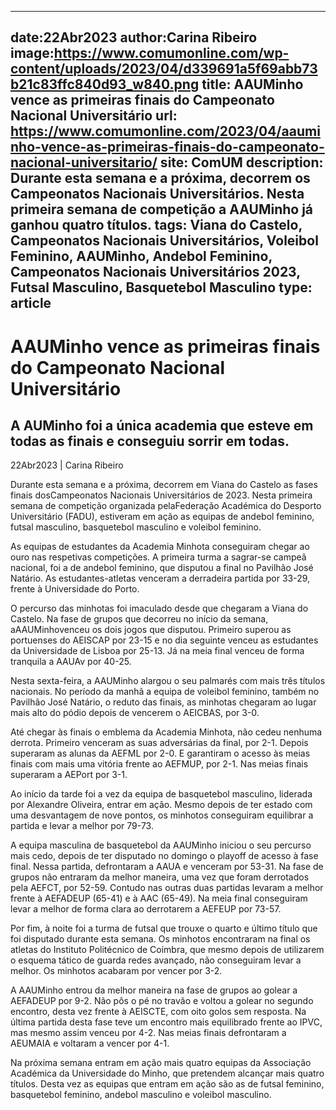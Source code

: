 
---
date:22Abr2023
author:Carina Ribeiro
image:https://www.comumonline.com/wp-content/uploads/2023/04/d339691a5f69abb73b21c83ffc840d93_w840.png
title: AAUMinho vence as primeiras finais do Campeonato Nacional Universitário
url: https://www.comumonline.com/2023/04/aauminho-vence-as-primeiras-finais-do-campeonato-nacional-universitario/
site: ComUM
description: Durante esta semana e a próxima, decorrem os Campeonatos Nacionais Universitários. Nesta primeira semana de competição a AAUMinho já ganhou quatro títulos.
tags: Viana do Castelo, Campeonatos Nacionais Universitários, Voleibol Feminino, AAUMinho, Andebol Feminino, Campeonatos Nacionais Universitários 2023, Futsal Masculino, Basquetebol Masculino
type: article
---


# AAUMinho vence as primeiras finais do Campeonato Nacional Universitário

## A AUMinho foi a única academia que esteve em todas as finais e conseguiu sorrir em todas.

22Abr2023 | Carina Ribeiro

Durante esta semana e a próxima, decorrem em Viana do Castelo as fases finais dosCampeonatos Nacionais Universitários de 2023. Nesta primeira semana de competição organizada pelaFederação Académica do Desporto Universitário (FADU), estiveram em ação as equipas de andebol feminino, futsal masculino, basquetebol masculino e voleibol feminino.

As equipas de estudantes da Academia Minhota conseguiram chegar ao ouro nas respetivas competições. A primeira turma a sagrar-se campeã nacional, foi a de andebol feminino, que disputou a final no Pavilhão José Natário. As estudantes-atletas venceram a derradeira partida por 33-29, frente à Universidade do Porto.

O percurso das minhotas foi imaculado desde que chegaram a Viana do Castelo. Na fase de grupos que decorreu no início da semana, aAAUMinhovenceu os dois jogos que disputou. Primeiro superou as portuenses do AEISCAP por 23-15 e no dia seguinte venceu as estudantes da Universidade de Lisboa por 25-13. Já na meia final venceu de forma tranquila a AAUAv por 40-25.

Nesta sexta-feira, a AAUMinho alargou o seu palmarés com mais três títulos nacionais. No período da manhã a equipa de voleibol feminino, também no Pavilhão José Natário, o reduto das finais, as minhotas chegaram ao lugar mais alto do pódio depois de vencerem o AEICBAS, por 3-0.

Até chegar às finais o emblema da Academia Minhota, não cedeu nenhuma derrota. Primeiro venceram as suas adversárias da final, por 2-1. Depois superaram as alunas da AEFML por 2-0. E garantiram o acesso às meias finais com mais uma vitória frente ao AEFMUP, por 2-1. Nas meias finais superaram a AEPort por 3-1.

Ao início da tarde foi a vez da equipa de basquetebol masculino, liderada por Alexandre Oliveira, entrar em ação. Mesmo depois de ter estado com uma desvantagem de nove pontos, os minhotos conseguiram equilibrar a partida e levar a melhor por 79-73.

A equipa masculina de basquetebol da AAUMinho iniciou o seu percurso mais cedo, depois de ter disputado no domingo o playoff de acesso à fase final. Nessa partida, defrontaram a AAUA e venceram por 53-31. Na fase de grupos não entraram da melhor maneira, uma vez que foram derrotados pela AEFCT, por 52-59. Contudo nas outras duas partidas levaram a melhor frente à AEFADEUP (65-41) e à AAC (65-49). Na meia final conseguiram levar a melhor de forma clara ao derrotarem a AEFEUP por 73-57.

Por fim, à noite foi a turma de futsal que trouxe o quarto e último título que foi disputado durante esta semana. Os minhotos encontraram na final os atletas do Instituto Politécnico de Coimbra, que mesmo depois de utilizarem o esquema tático de guarda redes avançado, não conseguiram levar a melhor. Os minhotos acabaram por vencer por 3-2.

A AAUMinho entrou da melhor maneira na fase de grupos ao golear a AEFADEUP por 9-2. Não pôs o pé no travão e voltou a golear no segundo encontro, desta vez frente à AEISCTE, com oito golos sem resposta. Na última partida desta fase teve um encontro mais equilibrado frente ao IPVC, mas mesmo assim venceu por 4-2. Nas meias finais defrontaram a AEUMAIA e voltaram a vencer por 4-1.

Na próxima semana entram em ação mais quatro equipas da Associação Académica da Universidade do Minho, que pretendem alcançar mais quatro títulos. Desta vez as equipas que entram em ação são as de futsal feminino, basquetebol feminino, andebol masculino e voleibol masculino.

